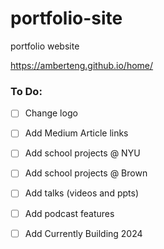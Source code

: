 # portfolio-site
portfolio website



https://amberteng.github.io/home/

### To Do: 
- [ ] Change logo 
- [ ] Add Medium Article links 
- [ ] Add school projects @ NYU 
- [ ] Add school projects @ Brown 
- [ ] Add talks (videos and ppts)
- [ ] Add podcast features 
- [ ] Add Currently Building 2024 
  
